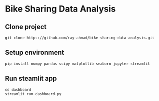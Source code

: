 # Bike Sharing Data Analysis

## Clone project
```
git clone https://github.com/ray-ahmad/bike-sharing-data-analysis.git
```

## Setup environment
```
pip install numpy pandas scipy matplotlib seaborn jupyter streamlit
```

## Run steamlit app
```
cd dashboard
streamlit run dashboard.py
```